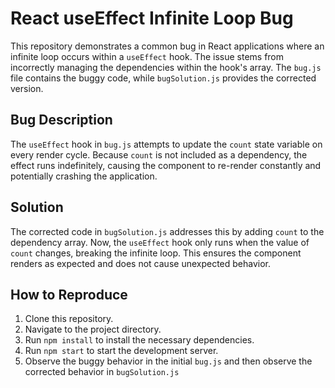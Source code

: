 # React useEffect Infinite Loop Bug

This repository demonstrates a common bug in React applications where an infinite loop occurs within a `useEffect` hook.  The issue stems from incorrectly managing the dependencies within the hook's array.  The `bug.js` file contains the buggy code, while `bugSolution.js` provides the corrected version.

## Bug Description

The `useEffect` hook in `bug.js` attempts to update the `count` state variable on every render cycle. Because `count` is not included as a dependency, the effect runs indefinitely, causing the component to re-render constantly and potentially crashing the application.

## Solution

The corrected code in `bugSolution.js` addresses this by adding `count` to the dependency array.  Now, the `useEffect` hook only runs when the value of `count` changes, breaking the infinite loop.  This ensures the component renders as expected and does not cause unexpected behavior.

## How to Reproduce

1. Clone this repository.
2. Navigate to the project directory.
3. Run `npm install` to install the necessary dependencies.
4. Run `npm start` to start the development server.
5. Observe the buggy behavior in the initial `bug.js` and then observe the corrected behavior in `bugSolution.js`